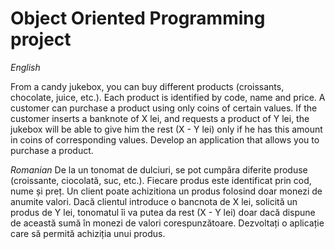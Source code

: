 # Object Oriented Programming project


*English*

From a candy jukebox, you can buy different products (croissants, chocolate, juice, etc.).
Each product is identified by code, name and price. A customer can purchase a product using only coins of certain values.
If the customer inserts a banknote of X lei, and requests a product of Y lei, the jukebox will be able to give him the rest (X - Y lei) only if he has this amount in coins of corresponding values. Develop an application that allows you to purchase a product.

*Romanian*
De la un tonomat de dulciuri, se pot cumpăra diferite produse (croissante, ciocolată, suc, etc.). Fiecare
produs este identificat prin cod, nume și preț. Un client poate achizitiona un produs folosind doar
monezi de anumite valori. Dacă clientul introduce o bancnota de X lei, solicită un produs de Y lei,
tonomatul îi va putea da rest (X - Y lei) doar dacă dispune de această sumă în monezi de valori
corespunzătoare. Dezvoltați o aplicație care să permită achiziția unui produs. 

